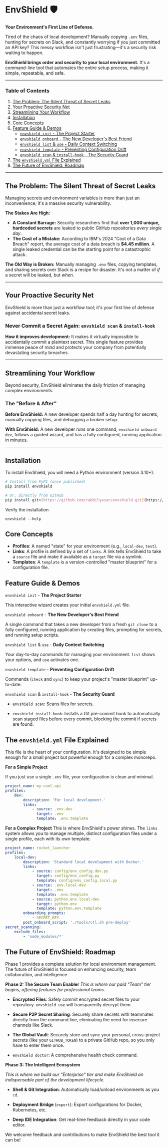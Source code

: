 # EnvShield 🛡️

**Your Environment's First Line of Defense.**

Tired of the chaos of local development? Manually copying `.env` files, hunting for secrets on Slack, and constantly worrying if you just committed an API key? This messy workflow isn't just frustrating—it's a security risk waiting to happen.

**EnvShield brings order and security to your local environment.** It's a command-line tool that automates the entire setup process, making it simple, repeatable, and safe.

---

### **Table of Contents**

1.  [The Problem: The Silent Threat of Secret Leaks](#the-problem-the-silent-threat-of-secret-leaks)
2.  [Your Proactive Security Net](#your-proactive-security-net)
3.  [Streamlining Your Workflow](#streamlining-your-workflow)
4.  [Installation](#installation)
5.  [Core Concepts](#core-concepts)
6.  [Feature Guide & Demos](#feature-guide--demos)
    -   [`envshield init` - The Project Starter](#envshield-init---the-project-starter)
    -   [`envshield onboard` - The New Developer's Best Friend](#envshield-onboard---the-new-developers-best-friend)
    -   [`envshield list` & `use` - Daily Context Switching](#envshield-list--use---daily-context-switching)
    -   [`envshield template` - Preventing Configuration Drift](#envshield-template---preventing-configuration-drift)
    -   [`envshield scan` & `install-hook` - The Security Guard](#envshield-scan--install-hook---the-security-guard)
7.  [The `envshield.yml` File Explained](#the-envshieldyml-file-explained)
8.  [The Future of EnvShield: Roadmap](#the-future-of-envshield-roadmap)

---

## **The Problem: The Silent Threat of Secret Leaks**

Managing secrets and environment variables is more than just an inconvenience; it's a massive security vulnerability.

**The Stakes Are High:**

-   **A Constant Barrage:** Security researchers find that **over 1,000 unique, hardcoded secrets** are leaked to public GitHub repositories _every single day_.
-   **The Cost of a Mistake:** According to IBM's 2024 "Cost of a Data Breach" report, the average cost of a data breach is **$4.45 million**. A single leaked credential can be the starting point for a catastrophic attack.

**The Old Way is Broken:** Manually managing `.env` files, copying templates, and sharing secrets over Slack is a recipe for disaster. It's not a matter of _if_ a secret will be leaked, but _when_.

---

## **Your Proactive Security Net**

EnvShield is more than just a workflow tool; it's your first line of defense against accidental secret leaks.

### **Never Commit a Secret Again: `envshield scan` & `install-hook`**

**How it improves development:** It makes it virtually impossible to accidentally commit a plaintext secret. This single feature provides immense peace of mind and protects your company from potentially devastating security breaches.

---

## **Streamlining Your Workflow**

Beyond security, EnvShield eliminates the daily friction of managing complex environments.

### **The "Before & After"**

**Before EnvShield:** A new developer spends half a day hunting for secrets, manually copying files, and debugging a broken setup.

**With EnvShield:** A new developer runs one command, `envshield onboard dev`, follows a guided wizard, and has a fully configured, running application in minutes.

---

## **Installation**

To install EnvShield, you will need a Python environment (version 3.10+).

```bash
# Install from PyPI (once published)
pip install envshield

# Or, directly from GitHub
pip install git+[https://github.com/rabbilyasar/envshield.git](https://github.com/rabbilyasar/envshield.git)
```

Verify the installation

```
envshield --help
```

## Core Concepts

-   **Profiles**: A named "state" for your environment (e.g., `local-dev`, `test`).
-   **Links**: A profile is defined by a set of `links`. A link tells EnvShield to take a `source` file and make it available as a `target` file via a symlink.
-   **Templates**: A `template` is a version-controlled "master blueprint" for a configuration file.

## Feature Guide & Demos

`envshield init` - **The Project Starter**

This interactive wizard creates your initial `envshield.yml` file.

`envshield onboard` - **The New Developer's Best Friend**

A single command that takes a new developer from a fresh `git clone` to a fully configured, running application by creating files, prompting for secrets, and running setup scripts.

`envshield list` & `use` - **Daily Context Switching**

Your day-to-day commands for managing your environment. `list` shows your options, and `use` activates one.

`envshield template` - **Preventing Configuration Drift**

Commands (`check` and `sync`) to keep your project's "master blueprint" up-to-date.

`envshield scan` & `install-hook` - **The Security Guard**

-   `envshield scan`: Scans files for secrets.

-   `envshield install-hook`: Installs a Git pre-commit hook to automatically scan staged files before every commit, blocking the commit if secrets are found.

## The `envshield.yml` File Explained

This file is the heart of your configuration. It's designed to be simple enough for a small project but powerful enough for a complex monorepo.

**For a Simple Project**

If you just use a single `.env` file, your configuration is clean and minimal.

```yaml
project_name: my-cool-api
profiles:
    dev:
        description: 'For local development.'
        links:
            - source: .env.dev
              target: .env
              template: .env.template
```

**For a Complex Project**
This is where EnvShield's power shines. The `links` system allows you to manage multiple, distinct configuration files under a single profile, each with its own template.

```yaml
project_name: rocket_launcher
profiles:
    local-dev:
        description: 'Standard local development with Docker.'
        links:
            - source: config/env_config.dev.py
              target: config/env_config.py
              template: config/env_config.local.py
            - source: .env.local-dev
              target: .env
              template: .env.template
            - source: python.env.local-dev
              target: python.env
              template: python.env.template
        onboarding_prompts:
            - SECRET_KEY
        post_onboard_script: './tools/ctl.sh pre-deploy'
secret_scanning:
    exclude_files:
        - 'node_modules/*'
```

## The Future of EnvShield: Roadmap

Phase 1 provides a complete solution for local environment management. The future of EnvShield is focused on enhancing security, team collaboration, and intelligence.

**Phase 2: The Secure Team Enabler**
_This is where our paid "Team" tier begins, offering features for professional teams._

-   **Encrypted Files**: Safely commit encrypted secret files to your repository. `envshield use` will transparently decrypt them.

-   **Secure P2P Secret Sharing**: Securely share secrets with teammates directly from the command line, eliminating the need for insecure channels like Slack.

-   **The Global Vault**: Securely store and sync your personal, cross-project secrets (like your `GITHUB_TOKEN`) to a private GitHub repo, so you only have to enter them once.

-   `envshield doctor`: A comprehensive health check command.

**Phase 3: The Intelligent Ecosystem**

_This is where we build our "Enterprise" tier and make EnvShield an indispensable part of the development lifecycle._

-   **Shell & Git Integration**: Automatically load/unload environments as you `cd`.

-   **Deployment Bridge** (`export`): Export configurations for Docker, Kubernetes, etc.

-   **Deep IDE Integration**: Get real-time feedback directly in your code editor.

We welcome feedback and contributions to make EnvShield the best tool it can be!
